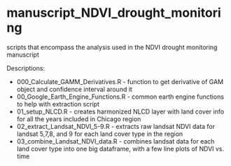 # manuscript_NDVI_drought_monitoring
scripts that encompass the analysis used in the NDVI drought monitoring manuscript

Descriptions:
- 000_Calculate_GAMM_Derivatives.R - function to get derivative of GAM object and confidence interval around it
- 00_Google_Earth_Engine_Functions.R - common earth engine functions to help with extraction script
- 01_setup_NLCD.R - creates harmonized NLCD layer with land cover info for all the years included in Chicago region
- 02_extract_Landsat_NDVI_5-9.R - extracts raw landsat NDVI data for landsat 5,7,8, and 9 for each land cover type in the region
- 03_combine_Landsat_NDVI_data.R - combines landsat data for each land cover type into one big dataframe, with a few line plots of NDVI vs. time

